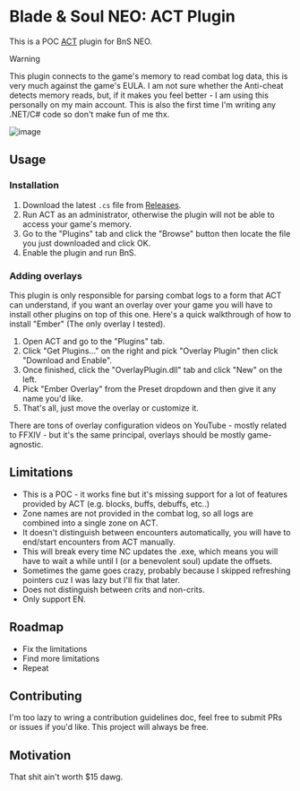 # Blade & Soul NEO: ACT Plugin

This is a POC [ACT](https://advancedcombattracker.com/home.php) plugin for BnS NEO.

> [!WARNING]  
> This plugin connects to the game's memory to read combat log data, this is very much against the game's EULA. I am not sure whether the Anti-cheat detects memory reads, but, if it makes you feel better - I am using this personally on my main account.
> This is also the first time I'm writing any .NET/C# code so don't make fun of me thx.

![image](https://github.com/user-attachments/assets/766a99c0-7986-4164-8e9e-709ab4b0db77)

## Usage

### Installation

1. Download the latest `.cs` file from [Releases](https://github.com/azuradara/neo-act-plugin/releases).
2. Run ACT as an administrator, otherwise the plugin will not be able to access your game's memory.
3. Go to the "Plugins" tab and click the "Browse" button then locate the file you just downloaded and click OK.
4. Enable the plugin and run BnS.

### Adding overlays

This plugin is only responsible for parsing combat logs to a form that ACT can understand, if you want an overlay over your game you will have to install other plugins on top of this one. Here's a quick walkthrough of how to install "Ember" (The only overlay I tested).

1. Open ACT and go to the "Plugins" tab.
2. Click "Get Plugins..." on the right and pick "Overlay Plugin" then click "Download and Enable".
3. Once finished, click the "OverlayPlugin.dll" tab and click "New" on the left.
4. Pick "Ember Overlay" from the Preset dropdown and then give it any name you'd like.
5. That's all, just move the overlay or customize it.

There are tons of overlay configuration videos on YouTube - mostly related to FFXIV - but it's the same principal, overlays should be mostly game-agnostic.

## Limitations

- This is a POC - it works fine but it's missing support for a lot of features provided by ACT (e.g. blocks, buffs, debuffs, etc..)
- Zone names are not provided in the combat log, so all logs are combined into a single zone on ACT.
- It doesn't distinguish between encounters automatically, you will have to end/start encounters from ACT manually.
- This will break every time NC updates the .exe, which means you will have to wait a while until I (or a benevolent soul) update the offsets.
- Sometimes the game goes crazy, probably because I skipped refreshing pointers cuz I was lazy but I'll fix that later.
- Does not distinguish between crits and non-crits.
- Only support EN.

## Roadmap

- Fix the limitations
- Find more limitations
- Repeat

## Contributing

I'm too lazy to wring a contribution guidelines doc, feel free to submit PRs or issues if you'd like. This project will always be free.

## Motivation

That shit ain't worth $15 dawg.
